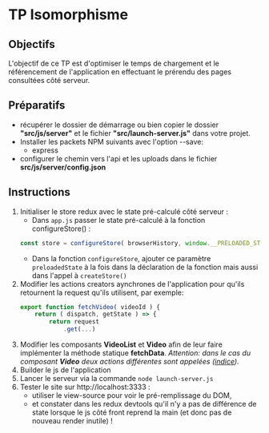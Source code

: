 # TP Isomorphisme

## Objectifs

L'objectif de ce TP est d'optimiser le temps de chargement et le référencement de l'application en effectuant le prérendu des pages consultées côté serveur.

## Préparatifs

- récupérer le dossier de démarrage ou bien copier le dossier **"src/js/server"** et le fichier **"src/launch-server.js"** dans votre projet.
- Installer les packets NPM suivants avec l'option --save:
    + express
- configurer le chemin vers l'api et les uploads dans le fichier **src/js/server/config.json**

## Instructions
1. Initialiser le store redux avec le state pré-calculé côté serveur :
	+ Dans `app.js` passer le state pré-calculé à la fonction configureStore() :
	```js
	const store = configureStore( browserHistory, window.__PRELOADED_STATE__ || {} );
	```
	+ Dans la fonction `configureStore`, ajouter ce paramètre `preloadedState` à la fois dans la déclaration de la fonction mais aussi dans l'appel à `createStore()`
2. Modifier les actions creators aynchrones de l'application pour qu'ils retournent la request qu'ils utilisent, par exemple:
	```javascript
	export function fetchVideo( videoId ) {
		return ( dispatch, getState ) => {
			return request
				.get(...)
	```
3. Modifier les composants **VideoList** et **Video** afin de leur faire implémenter la méthode statique **fetchData**. *Attention: dans le cas du composant **Video** deux actions différentes sont appelées ([indice](https://developer.mozilla.org/fr/docs/Web/JavaScript/Reference/Objets_globaux/Promise/all)).*
4. Builder le js de l'application
5. Lancer le serveur via la commande `node launch-server.js`
6. Tester le site sur http://localhost:3333 :
	+ utiliser le view-source pour voir le pré-remplissage du DOM,
	+ et constater dans les redux devtools qu'il n'y a pas de différence de state lorsque le js côté front reprend la main (et donc pas de nouveau render inutile) !